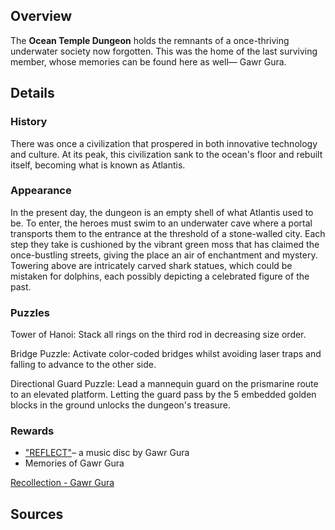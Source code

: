 <!-- title: Ocean Temple Dungeon -->
<!-- quote: Finally... My story begins here! -->
<!-- chapters: 0 -->
<!-- images: -->
<!-- model: false -->

## Overview
 
The **Ocean Temple Dungeon** holds the remnants of a once-thriving underwater society now forgotten. This was the home of the last surviving member, whose memories can be found here as well— Gawr Gura.

## Details

### History

There was once a civilization that prospered in both innovative technology and culture. At its peak, this civilization sank to the ocean's floor and rebuilt itself, becoming what is known as Atlantis. 

### Appearance

In the present day, the dungeon is an empty shell of what Atlantis used to be. To enter, the heroes must swim to an underwater cave where a portal transports them to the entrance at the threshold of a stone-walled city. Each step they take is cushioned by the vibrant green moss that has claimed the once-bustling streets, giving the place an air of enchantment and mystery. Towering above are intricately carved shark statues, which could be mistaken for dolphins, each possibly depicting a celebrated figure of the past.

### Puzzles

Tower of Hanoi: Stack all rings on the third rod in decreasing size order.

Bridge Puzzle: Activate color-coded bridges whilst avoiding laser traps and falling to advance to the other side.

Directional Guard Puzzle: Lead a mannequin guard on the prismarine route to an elevated platform. Letting the guard pass by the 5 embedded golden blocks in the ground unlocks the dungeon's treasure. 

### Rewards

- ["REFLECT"](https://youtu.be/nCQ_zZIiGLA?si=SEr2O2h7CBt2t-05)– a music disc by Gawr Gura
- Memories of Gawr Gura

[Recollection - Gawr Gura](#embed:https://www.youtube.com/watch?v=SDnRHwpnIH4)

## Sources
